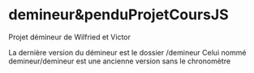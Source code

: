 # demineur&penduProjetCoursJS

Projet démineur de Wilfried et Victor

La dernière version du démineur est le dossier /demineur
Celui nommé demineur/demineur est une ancienne version sans le chronomètre
